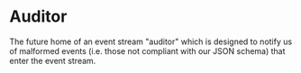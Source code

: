 # Auditor

The future home of an event stream "auditor" which is designed to notify us of
malformed events (i.e. those not compliant with our JSON schema) that enter the
event stream.
